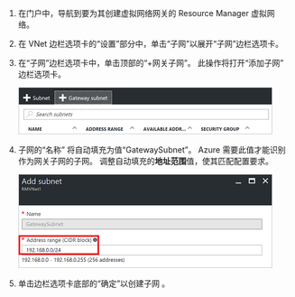 1. 在门户中，导航到要为其创建虚拟网络网关的 Resource Manager 虚拟网络。
2. 在 VNet 边栏选项卡的“设置”部分中，单击“子网”以展开“子网”边栏选项卡。
3. 在“子网”边栏选项卡中，单击顶部的“+网关子网”。 此操作将打开“添加子网”  边栏选项卡。 

    ![添加网关子网](./media/vpn-gateway-add-gwsubnet-rm-portal-include/addgwsubnet.png "添加网关子网")
4. 子网的“名称”  将自动填充为值“GatewaySubnet”。 Azure 需要此值才能识别作为网关子网的子网。 调整自动填充的**地址范围**值，使其匹配配置要求。

    ![添加子网](./media/vpn-gateway-add-gwsubnet-rm-portal-include/addsubnetgw.png "添加子网")
5. 单击边栏选项卡底部的“确定”以创建子网  。